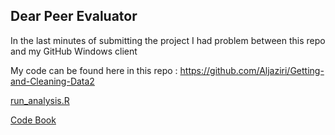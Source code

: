 ## Dear Peer Evaluator

In the last minutes of submitting the project I had problem between this repo and my GitHub Windows client

My code can be found here in this repo :
https://github.com/Aljaziri/Getting-and-Cleaning-Data2

[run_analysis.R](https://github.com/Aljaziri/Getting-and-Cleaning-Data2/blob/master/run_analysis.R)

[Code Book](https://github.com/Aljaziri/Getting-and-Cleaning-Data2/blob/master/CodeBook.MD)
